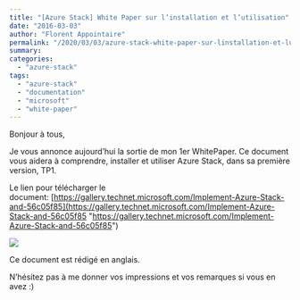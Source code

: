 ```yaml
---
title: "[Azure Stack] White Paper sur l’installation et l’utilisation"
date: "2016-03-03"
author: "Florent Appointaire"
permalink: "/2020/03/03/azure-stack-white-paper-sur-linstallation-et-lutilisation/"
summary: 
categories: 
  - "azure-stack"
tags: 
  - "azure-stack"
  - "documentation"
  - "microsoft"
  - "white-paper"
---
```

Bonjour à tous,

Je vous annonce aujourd’hui la sortie de mon 1er WhitePaper. Ce document vous aidera à comprendre, installer et utiliser Azure Stack, dans sa première version, TP1.

Le lien pour télécharger le document: [https://gallery.technet.microsoft.com/Implement-Azure-Stack-and-56c05f85](https://gallery.technet.microsoft.com/Implement-Azure-Stack-and-56c05f85 "https://gallery.technet.microsoft.com/Implement-Azure-Stack-and-56c05f85")

[![](https://cloudyjourney.fr/wp-content/uploads/2018/01/HighLevel_Architecture_723CDF2C.png)](https://cloudyjourney.fr/wp-content/uploads/2018/01/HighLevel_Architecture_723CDF2C.png)

Ce document est rédigé en anglais.

N’hésitez pas à me donner vos impressions et vos remarques si vous en avez :)
